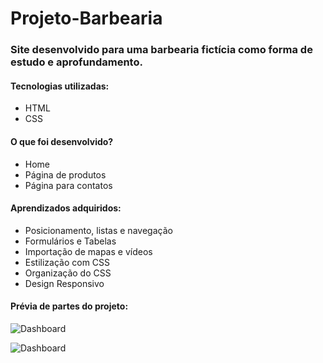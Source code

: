 # Projeto-Barbearia

### Site desenvolvido para uma barbearia fictícia como forma de estudo e aprofundamento.

#### Tecnologias utilizadas:

* HTML
* CSS

#### O que foi desenvolvido?

* Home
* Página de produtos
* Página para contatos

#### Aprendizados adquiridos:

* Posicionamento, listas e navegação
* Formulários e Tabelas
* Importação de mapas e vídeos
* Estilização com CSS
* Organização do CSS
* Design Responsivo

#### Prévia de partes do projeto:


![Dashboard](https://i.imgur.com/F1QUYBI.png "Dashboard")

![Dashboard](https://i.imgur.com/J8j3Gdt.png "Dashboard")
